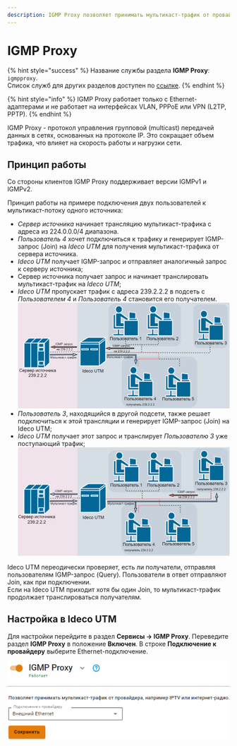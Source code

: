 ```yaml
---
description: IGMP Proxy позволяет принимать мультикаст-трафик от провайдера и используется для уменьшения нагрузки на сеть.
---
```


# IGMP Proxy

{% hint style="success" %}
Название службы раздела **IGMP Proxy**: `igmpproxy`. \
Список служб для других разделов доступен по [ссылке](../server-management/terminal.md).
{% endhint %}

{% hint style="info" %}
IGMP Proxy работает только с Ethernet-адаптерами и не работает на интерфейсах VLAN, PPPoE или VPN (L2TP, PPTP).
{% endhint %}

IGMP Proxy - протокол управления групповой (multicast) передачей данных в сетях, основанных на протоколе IP. Это сокращает объем трафика, что влияет на скорость работы и нагрузки сети. 

## Принцип работы

Со стороны клиентов IGMP Proxy поддерживает версии IGMPv1 и IGMPv2.

Принцип работы на примере подключения двух пользователей к мультикаст-потоку одного источника: 
* *Сервер источника* начинает трансляцию мультикаст-трафика с адреса из 224.0.0.0/4 диапазона. 
* *Пользователь 4* хочет подключиться к трафику и генерирует IGMP-запрос (Join) на *Ideco UTM* для получения мультикаст-трафика от сервера источника. 
* *Ideco UTM* получает IGMP-запрос и отправляет аналогичный запрос к серверу источника;
* Сервер источника получает запрос и начинает транслировать мультикаст-трафик на *Ideco UTM*;
* *Ideco UTM* пропускает трафик с адреса 239.2.2.2 в подсеть с *Пользователем 4* и *Пользователь 4* становится его получателем. \
![](../../.gitbook/assets/igmp.png)
* *Пользователь 3*, находящийся в другой подсети, также решает подключиться к этой трансляции и генерирует IGMP-запрос (Join) на Ideco UTM;
* *Ideco UTM* получает этот запрос и транслирует *Пользователю 3* уже поступающий трафик; \
![](../../.gitbook/assets/igmp1.png)

Ideco UTM переодически проверяет, есть ли получатели, отправляя пользователям IGMP-запрос (Query). Пользователи в ответ отправляют Join, как при подключении. \
Если на Ideco UTM приходит хотя бы один Join, то мультикаст-трафик продолжает транслироваться получателям.

## Настройка в Ideco UTM

Для настройки перейдите в раздел **Сервисы -> IGMP Proxy**. Переведите раздел **IGMP Proxy** в положение **Включен**. В строке **Подключение к провайдеру** выберите Ethernet-подключение.

![](../../.gitbook/assets/igmp2.png)